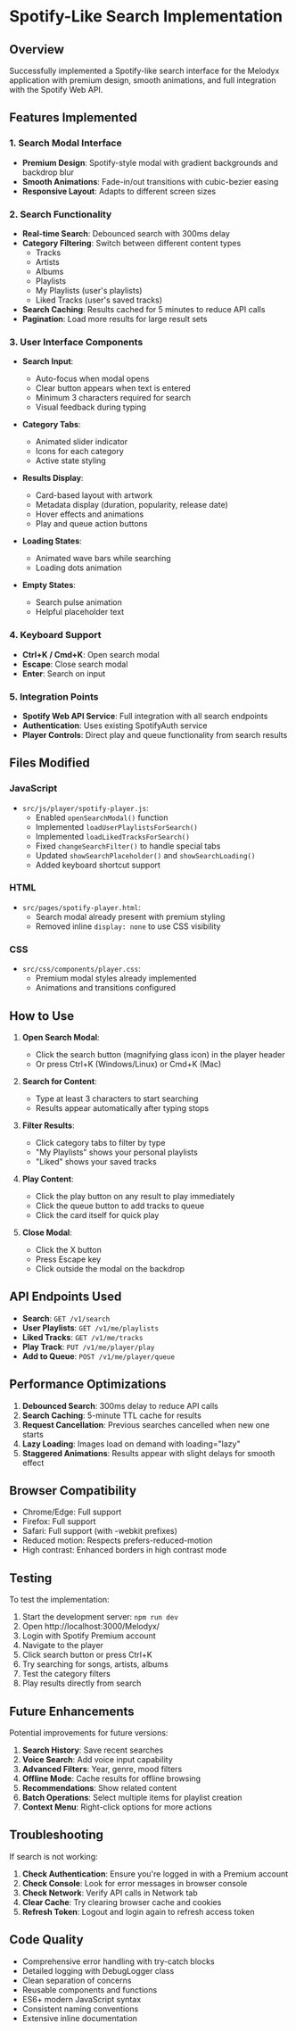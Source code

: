 # Spotify-Like Search Implementation

## Overview
Successfully implemented a Spotify-like search interface for the Melodyx application with premium design, smooth animations, and full integration with the Spotify Web API.

## Features Implemented

### 1. Search Modal Interface
- **Premium Design**: Spotify-style modal with gradient backgrounds and backdrop blur
- **Smooth Animations**: Fade-in/out transitions with cubic-bezier easing
- **Responsive Layout**: Adapts to different screen sizes

### 2. Search Functionality
- **Real-time Search**: Debounced search with 300ms delay
- **Category Filtering**: Switch between different content types
  - Tracks
  - Artists  
  - Albums
  - Playlists
  - My Playlists (user's playlists)
  - Liked Tracks (user's saved tracks)
- **Search Caching**: Results cached for 5 minutes to reduce API calls
- **Pagination**: Load more results for large result sets

### 3. User Interface Components
- **Search Input**: 
  - Auto-focus when modal opens
  - Clear button appears when text is entered
  - Minimum 3 characters required for search
  - Visual feedback during typing
  
- **Category Tabs**:
  - Animated slider indicator
  - Icons for each category
  - Active state styling
  
- **Results Display**:
  - Card-based layout with artwork
  - Metadata display (duration, popularity, release date)
  - Hover effects and animations
  - Play and queue action buttons
  
- **Loading States**:
  - Animated wave bars while searching
  - Loading dots animation
  
- **Empty States**:
  - Search pulse animation
  - Helpful placeholder text

### 4. Keyboard Support
- **Ctrl+K / Cmd+K**: Open search modal
- **Escape**: Close search modal
- **Enter**: Search on input

### 5. Integration Points
- **Spotify Web API Service**: Full integration with all search endpoints
- **Authentication**: Uses existing SpotifyAuth service
- **Player Controls**: Direct play and queue functionality from search results

## Files Modified

### JavaScript
- `src/js/player/spotify-player.js`:
  - Enabled `openSearchModal()` function
  - Implemented `loadUserPlaylistsForSearch()` 
  - Implemented `loadLikedTracksForSearch()`
  - Fixed `changeSearchFilter()` to handle special tabs
  - Updated `showSearchPlaceholder()` and `showSearchLoading()`
  - Added keyboard shortcut support

### HTML
- `src/pages/spotify-player.html`:
  - Search modal already present with premium styling
  - Removed inline `display: none` to use CSS visibility

### CSS
- `src/css/components/player.css`:
  - Premium modal styles already implemented
  - Animations and transitions configured

## How to Use

1. **Open Search Modal**:
   - Click the search button (magnifying glass icon) in the player header
   - Or press Ctrl+K (Windows/Linux) or Cmd+K (Mac)

2. **Search for Content**:
   - Type at least 3 characters to start searching
   - Results appear automatically after typing stops

3. **Filter Results**:
   - Click category tabs to filter by type
   - "My Playlists" shows your personal playlists
   - "Liked" shows your saved tracks

4. **Play Content**:
   - Click the play button on any result to play immediately
   - Click the queue button to add tracks to queue
   - Click the card itself for quick play

5. **Close Modal**:
   - Click the X button
   - Press Escape key
   - Click outside the modal on the backdrop

## API Endpoints Used

- **Search**: `GET /v1/search`
- **User Playlists**: `GET /v1/me/playlists`
- **Liked Tracks**: `GET /v1/me/tracks`
- **Play Track**: `PUT /v1/me/player/play`
- **Add to Queue**: `POST /v1/me/player/queue`

## Performance Optimizations

1. **Debounced Search**: 300ms delay to reduce API calls
2. **Search Caching**: 5-minute TTL cache for results
3. **Request Cancellation**: Previous searches cancelled when new one starts
4. **Lazy Loading**: Images load on demand with loading="lazy"
5. **Staggered Animations**: Results appear with slight delays for smooth effect

## Browser Compatibility

- Chrome/Edge: Full support
- Firefox: Full support
- Safari: Full support (with -webkit prefixes)
- Reduced motion: Respects prefers-reduced-motion
- High contrast: Enhanced borders in high contrast mode

## Testing

To test the implementation:

1. Start the development server: `npm run dev`
2. Open http://localhost:3000/Melodyx/
3. Login with Spotify Premium account
4. Navigate to the player
5. Click search button or press Ctrl+K
6. Try searching for songs, artists, albums
7. Test the category filters
8. Play results directly from search

## Future Enhancements

Potential improvements for future versions:

1. **Search History**: Save recent searches
2. **Voice Search**: Add voice input capability
3. **Advanced Filters**: Year, genre, mood filters
4. **Offline Mode**: Cache results for offline browsing
5. **Recommendations**: Show related content
6. **Batch Operations**: Select multiple items for playlist creation
7. **Context Menu**: Right-click options for more actions

## Troubleshooting

If search is not working:

1. **Check Authentication**: Ensure you're logged in with a Premium account
2. **Check Console**: Look for error messages in browser console
3. **Check Network**: Verify API calls in Network tab
4. **Clear Cache**: Try clearing browser cache and cookies
5. **Refresh Token**: Logout and login again to refresh access token

## Code Quality

- Comprehensive error handling with try-catch blocks
- Detailed logging with DebugLogger class
- Clean separation of concerns
- Reusable components and functions
- ES6+ modern JavaScript syntax
- Consistent naming conventions
- Extensive inline documentation
